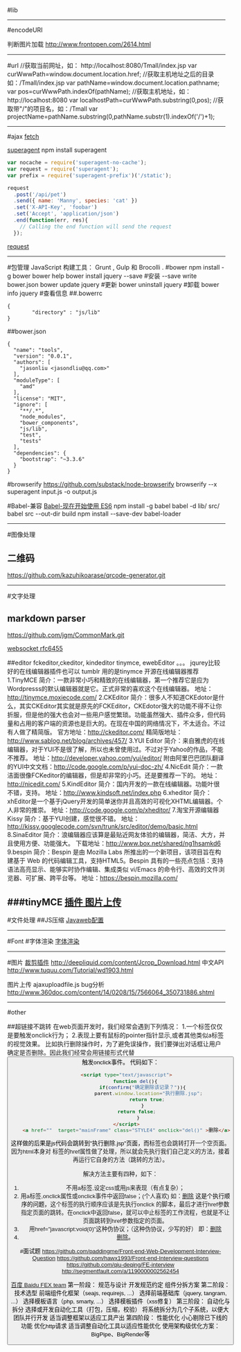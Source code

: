 #lib

----
#encodeURI


判断图片加载
http://www.frontopen.com/2614.html


---
#url
//获取当前网址，如： http://localhost:8080/Tmall/index.jsp
var curWwwPath=window.document.location.href;
//获取主机地址之后的目录如：/Tmall/index.jsp
var pathName=window.document.location.pathname;
var pos=curWwwPath.indexOf(pathName);
//获取主机地址，如： http://localhost:8080
var localhostPath=curWwwPath.substring(0,pos);
//获取带"/"的项目名，如：/Tmall
var projectName=pathName.substring(0,pathName.substr(1).indexOf('/')+1);

----
#ajax
[fetch](https://github.com/bitinn/node-fetch)

[superagent](https://github.com/visionmedia/superagent)
 npm install superagent
```javascript
var nocache = require('superagent-no-cache');
var request = require('superagent');
var prefix = require('superagent-prefix')('/static');

request
  .post('/api/pet')
  .send({ name: 'Manny', species: 'cat' })
  .set('X-API-Key', 'foobar')
  .set('Accept', 'application/json')
  .end(function(err, res){
    // Calling the end function will send the request
  });
```

[request]()

---
#包管理
JavaScript 构建工具： Grunt , Gulp 和 Brocolli .
#bower
npm install -g bower
bower help
bower install jquery --save     #安装 --save write bower.json
bower update jquery             #更新
bower uninstall jquery          #卸载
bower info jquery               #查看信息
##.bowerrc
```
{
        "directory" : "js/lib"
}
```
##bower.json
```
{
  "name": "tools",
  "version": "0.0.1",
  "authors": [
    "jasonliu <jasondliu@qq.com>"
  ],
  "moduleType": [
    "amd"
  ],
  "license": "MIT",
  "ignore": [
    "**/.*",
    "node_modules",
    "bower_components",
    "js/lib",
    "test",
    "tests"
  ],
  "dependencies": {
    "bootstrap": "~3.3.6"
  }
}
```


#browserify
https://github.com/substack/node-browserify
browserify --x superagent input.js -o output.js

#Babel-兼容
[Babel-现在开始使用 ES6](http://www.tuicool.com/articles/biiyAfI)
npm install -g babel
babel -d lib/ src/
babel src --out-dir build
npm install --save-dev babel-loader




---
#图像处理
## 二维码
https://github.com/kazuhikoarase/qrcode-generator.git



---
#文字处理
## markdown parser
https://github.com/jgm/CommonMark.git

[websocket rfc6455](https://tools.ietf.org/html/rfc6455)


##editor
fckeditor,ckeditor,
kindeditor tinymce, ewebEditor 。。。
jqurey比较好的在线编辑器插件也可以
tumblr 用的是tinymce
开源在线编辑器推荐
1.TinyMCE
简介：一款非常小巧和精致的在线编辑器，第一个推荐它是应为Wordpresss的默认编辑器就是它。正式非常的喜欢这个在线编辑器。
地址：http://tinymce.moxiecode.com/
2.CKEditor
简介：很多人不知道CKEdotor是什么，其实CKEditor其实就是原先的FCKEditor，CKEdotor强大的功能不得不让你折服，但是他的强大也会对一些用户感觉繁琐。功能虽然强大、插件众多，但代码量和占用的客户端的资源也是巨大的。在现在中国的网络情况下，不太适合。不过有人做了精简版。
官方地址：http://ckeditor.com/
精简版地址：http://www.sablog.net/blog/archives/457/
3.YUI Editor
简介：来自雅虎的在线编辑器，对于YUI不是很了解，所以也未曾使用过。不过对于Yahoo的作品，不能不推荐。
地址：http://developer.yahoo.com/yui/editor/
附由阿里巴巴团队翻译的YUI中文文档：http://code.google.com/p/yui-doc-zh/
4.NicEdit
简介：一款洁面很像FCKeditor的编辑器，但是却非常的小巧。还是要推荐一下的。
地址：http://nicedit.com/
5.KindEditor
简介：国内开发的一款在线编辑器。功能叶很不错，支持。
地址：http://www.kindsoft.net/index.php
6.xheditor
简介：xhEditor是一个基于jQuery开发的简单迷你并且高效的可视化XHTML编辑器。个人非常的推崇。
地址：http://code.google.com/p/xheditor/
7.淘宝开源编辑器Kissy
简介：基于YUI创建，感觉很不错。
地址：http://kissy.googlecode.com/svn/trunk/src/editor/demo/basic.html
8.SinaEditor
简介：浪编辑器应该算是最贴近网友体验的编辑器，简洁、大方，并且使用方便、功能强大。
下载地址：http://www.box.net/shared/ng1hsamkd6
9.bespin
简介：Bespin 是由 Mozilla Labs 所推出的一个新项目，该项目旨在构建基于 Web 的代码编辑工具，支持HTML5。Bespin 具有的一些亮点包括：支持语法高亮显示、能够实时协作编辑、集成类似 vi/Emacs 的命令行、高效的文件浏览器、可扩展、跨平台等。
地址：https://bespin.mozilla.com/


###tinyMCE
[插件 图片上传](https://github.com/vikdiesel/justboil.me)
---
#文件处理
##JS压缩
[Javaweb配置](http://www.blogjava.net/badqiu/archive/2007/08/01/85461.html)




-----
#Font
#字体渲染
[字体渲染](http://blog.jobbole.com/50061/)


---
#图片
[裁剪插件](http://www.open-open.com/ajax/ImageCropper.htm)
http://deepliquid.com/content/Jcrop_Download.html
中文API http://www.tuquu.com/Tutorial/wd1903.html

图片上传
ajaxuploadfile.js bug分析
http://www.360doc.com/content/14/0208/15/7566064_350731886.shtml


---
#other


##超链接不跳转
在web页面开发时，我们经常会遇到下列情况：
1.一个标签仅仅是要触发onclick行为；
2.表现上要有鼠标的pointer指针显示,或者其他类似a标签的视觉效果。
比如执行删除操作时，为了避免误操作，我们要弹出对话框让用户确定是否删除。因此我们经常会用链接<a></a>形式代替<button> 触发onclick事件。
代码如下：
```html
    <script type="text/javascript">
          function del(){
               if(confirm("确定删除该记录？")){
                   parent.window.location="执行删除.jsp";
                  return true;
               }
           return false;
            }
    </script>
    <a href=""  target="mainFrame" class="STYLE4" onclick="del()" >删除</a>
```
这样做的后果是js代码会跳转到"执行删除.jsp"页面，而<a>标签也会跳转打开一个空页面。因为html本身对 <a>标签的href属性做了处理，所以就会先执行我们自己定义的方法，接着再运行它自身的方法（跳转的方法）。

解决方法主要有四种，如下：
1. 不用a标签,设定css或用js来表现（有点复杂）；
2. 用a标签,onclick属性或onclick事件中返回false；(个人喜欢)
    如：<a href=""  target="mainFrame" class="STYLE4" onclick="del();return false" >删除</a>
    这是个执行顺序的问题，<a>这个标签的执行顺序应该是先执行onclick    的脚本，最后才进行href参数指定页面的跳转。在onclick中返回false，就可以中止<a>标签的工作流程，也就是不让页面跳转到href参数指定的页面。
3. 用href="javascript:void(0)"这种伪协议；（这种伪协议，少写的好）
    即：<a href="javascript:void(0)"  target="mainFrame" class="STYLE4" onclick="del()" >删除</a>
4. <a href="#"  class="STYLE4" onclick="del()" >删除</a>。



#面试题
https://github.com/paddingme/Front-end-Web-Development-Interview-Question
https://github.com/hawx1993/Front-end-Interview-questions
https://github.com/qiu-deqing/FE-interview
http://segmentfault.com/a/1190000002562454


[百度 Baidu FEX team](https://github.com/fex-team)
第一阶段： 规范与设计
开发规范约定
组件分拆方案
第二阶段： 技术选型
前端组件化框架（seajs, requirejs, ...）
选择前端基础库（jquery, tangram, ...）
选择模板语言（php, smarty, ...）
选择模板插件（xss修复）
第三阶段： 自动化与拆分
选择或开发自动化工具（打包，压缩，校验）
将系统拆分为几个子系统，以便大团队并行开发
适当调整框架以适应工具产出
第四阶段： 性能优化
小心剔除已下线的功能
优化http请求
适当调整自动化工具以适应性能优化
使用架构级优化方案：BigPipe、BigRender等

















